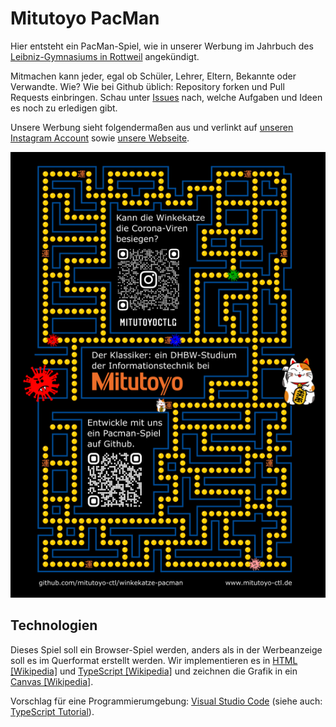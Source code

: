 # Mitutoyo PacMan

Hier entsteht ein PacMan-Spiel, wie in unserer Werbung im Jahrbuch des [Leibniz-Gymnasiums in Rottweil](https://lg.rw.schule-bw.de) angekündigt.

Mitmachen kann jeder, egal ob Schüler, Lehrer, Eltern, Bekannte oder Verwandte. Wie? Wie bei Github üblich: Repository forken und Pull Requests einbringen. Schau unter [Issues](issues) nach, welche Aufgaben und Ideen es noch zu erledigen gibt.

Unsere Werbung sieht folgendermaßen aus und verlinkt auf [unseren Instagram Account](https://www.instagram.com/mitutoyoctlg/) sowie [unsere Webseite](https://www.mitutoyo-ctl.de/).

![Werbung im Jahrbuch](marketing/jahrbuch.png)

## Technologien

Dieses Spiel soll ein Browser-Spiel werden, anders als in der Werbeanzeige soll es im Querformat erstellt werden. Wir implementieren es in [HTML [Wikipedia]](https://de.wikipedia.org/wiki/Hypertext_Markup_Language) und [TypeScript [Wikipedia]](https://de.wikipedia.org/wiki/TypeScript) und zeichnen die Grafik in ein [Canvas [Wikipedia]](https://de.wikipedia.org/wiki/Canvas_(HTML-Element)).

Vorschlag für eine Programmierumgebung: [Visual Studio Code](https://code.visualstudio.com/) (siehe auch: [TypeScript Tutorial](https://code.visualstudio.com/docs/typescript/typescript-tutorial)).